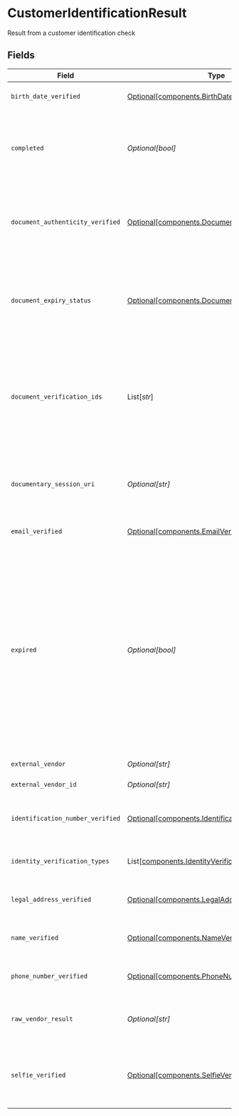 # CustomerIdentificationResult

Result from a customer identification check


## Fields

| Field                                                                                                                                                                                                                                                                                                                                                                                                                 | Type                                                                                                                                                                                                                                                                                                                                                                                                                  | Required                                                                                                                                                                                                                                                                                                                                                                                                              | Description                                                                                                                                                                                                                                                                                                                                                                                                           | Example                                                                                                                                                                                                                                                                                                                                                                                                               |
| --------------------------------------------------------------------------------------------------------------------------------------------------------------------------------------------------------------------------------------------------------------------------------------------------------------------------------------------------------------------------------------------------------------------- | --------------------------------------------------------------------------------------------------------------------------------------------------------------------------------------------------------------------------------------------------------------------------------------------------------------------------------------------------------------------------------------------------------------------- | --------------------------------------------------------------------------------------------------------------------------------------------------------------------------------------------------------------------------------------------------------------------------------------------------------------------------------------------------------------------------------------------------------------------- | --------------------------------------------------------------------------------------------------------------------------------------------------------------------------------------------------------------------------------------------------------------------------------------------------------------------------------------------------------------------------------------------------------------------- | --------------------------------------------------------------------------------------------------------------------------------------------------------------------------------------------------------------------------------------------------------------------------------------------------------------------------------------------------------------------------------------------------------------------- |
| `birth_date_verified`                                                                                                                                                                                                                                                                                                                                                                                                 | [Optional[components.BirthDateVerified]](../../models/components/birthdateverified.md)                                                                                                                                                                                                                                                                                                                                | :heavy_minus_sign:                                                                                                                                                                                                                                                                                                                                                                                                    | Whether or not the customer birth date was verified                                                                                                                                                                                                                                                                                                                                                                   | UNVERIFIED                                                                                                                                                                                                                                                                                                                                                                                                            |
| `completed`                                                                                                                                                                                                                                                                                                                                                                                                           | *Optional[bool]*                                                                                                                                                                                                                                                                                                                                                                                                      | :heavy_minus_sign:                                                                                                                                                                                                                                                                                                                                                                                                    | Whether or not the result is completed Must be true to be linked to an Investigation or used to Create/Update an LegalNaturalPerson                                                                                                                                                                                                                                                                                   | true                                                                                                                                                                                                                                                                                                                                                                                                                  |
| `document_authenticity_verified`                                                                                                                                                                                                                                                                                                                                                                                      | [Optional[components.DocumentAuthenticityVerified]](../../models/components/documentauthenticityverified.md)                                                                                                                                                                                                                                                                                                          | :heavy_minus_sign:                                                                                                                                                                                                                                                                                                                                                                                                    | Whether or not the document authenticity is verified or not Will be NOT_IN_SCOPE if the check being done is not documentary                                                                                                                                                                                                                                                                                           | INCONCLUSIVE                                                                                                                                                                                                                                                                                                                                                                                                          |
| `document_expiry_status`                                                                                                                                                                                                                                                                                                                                                                                              | [Optional[components.DocumentExpiryStatus]](../../models/components/documentexpirystatus.md)                                                                                                                                                                                                                                                                                                                          | :heavy_minus_sign:                                                                                                                                                                                                                                                                                                                                                                                                    | Whether or not the document expiry was verified This is only in scope for document verification checks If document is expired this will be set to EXPIRED                                                                                                                                                                                                                                                             | UNEXPIRED                                                                                                                                                                                                                                                                                                                                                                                                             |
| `document_verification_ids`                                                                                                                                                                                                                                                                                                                                                                                           | List[*str*]                                                                                                                                                                                                                                                                                                                                                                                                           | :heavy_minus_sign:                                                                                                                                                                                                                                                                                                                                                                                                    | One or more ULIDs from the documents api of the image(s) of the document that relates to the identification check for a DOCUMENTARY check, these will be the images provided in the session                                                                                                                                                                                                                           | 0f01ae1f-d24c-4171-8f3f-c0b820bf3044                                                                                                                                                                                                                                                                                                                                                                                  |
| `documentary_session_uri`                                                                                                                                                                                                                                                                                                                                                                                             | *Optional[str]*                                                                                                                                                                                                                                                                                                                                                                                                       | :heavy_minus_sign:                                                                                                                                                                                                                                                                                                                                                                                                    | The URI to complete documentary session Will be populated if the CheckType is DOCUMENTARY                                                                                                                                                                                                                                                                                                                             | https://example.com/                                                                                                                                                                                                                                                                                                                                                                                                  |
| `email_verified`                                                                                                                                                                                                                                                                                                                                                                                                      | [Optional[components.EmailVerified]](../../models/components/emailverified.md)                                                                                                                                                                                                                                                                                                                                        | :heavy_minus_sign:                                                                                                                                                                                                                                                                                                                                                                                                    | Whether or not the customer email was verified                                                                                                                                                                                                                                                                                                                                                                        | NOT_IN_SCOPE                                                                                                                                                                                                                                                                                                                                                                                                          |
| `expired`                                                                                                                                                                                                                                                                                                                                                                                                             | *Optional[bool]*                                                                                                                                                                                                                                                                                                                                                                                                      | :heavy_minus_sign:                                                                                                                                                                                                                                                                                                                                                                                                    | Whether or not the result is expired An expired result will cause all `VerificationState`'s to be `UNVERIFIED`, the `ExpirationState` will be `EXPIRED` Will always be `false` for synchronous checks such as `DATABASE` Will be `true` when an asynchronous check such as `DOCUMENTARY` hasn't been completed within the timeframe If `true` the `completed` field will be `false` since a check was never completed | false                                                                                                                                                                                                                                                                                                                                                                                                                 |
| `external_vendor`                                                                                                                                                                                                                                                                                                                                                                                                     | *Optional[str]*                                                                                                                                                                                                                                                                                                                                                                                                       | :heavy_minus_sign:                                                                                                                                                                                                                                                                                                                                                                                                    | The name of the external vendor                                                                                                                                                                                                                                                                                                                                                                                       | EQUIFAX                                                                                                                                                                                                                                                                                                                                                                                                               |
| `external_vendor_id`                                                                                                                                                                                                                                                                                                                                                                                                  | *Optional[str]*                                                                                                                                                                                                                                                                                                                                                                                                       | :heavy_minus_sign:                                                                                                                                                                                                                                                                                                                                                                                                    | The id relating to the external vendor                                                                                                                                                                                                                                                                                                                                                                                | 0f01ae1fd24c41718f3fc0b820bf3044                                                                                                                                                                                                                                                                                                                                                                                      |
| `identification_number_verified`                                                                                                                                                                                                                                                                                                                                                                                      | [Optional[components.IdentificationNumberVerified]](../../models/components/identificationnumberverified.md)                                                                                                                                                                                                                                                                                                          | :heavy_minus_sign:                                                                                                                                                                                                                                                                                                                                                                                                    | Whether or not the customer identification number was verified                                                                                                                                                                                                                                                                                                                                                        | VERIFIED                                                                                                                                                                                                                                                                                                                                                                                                              |
| `identity_verification_types`                                                                                                                                                                                                                                                                                                                                                                                         | List[[components.IdentityVerificationTypes](../../models/components/identityverificationtypes.md)]                                                                                                                                                                                                                                                                                                                    | :heavy_minus_sign:                                                                                                                                                                                                                                                                                                                                                                                                    | Describes the type(s) of Identity Verification that was performed                                                                                                                                                                                                                                                                                                                                                     | DATABASE                                                                                                                                                                                                                                                                                                                                                                                                              |
| `legal_address_verified`                                                                                                                                                                                                                                                                                                                                                                                              | [Optional[components.LegalAddressVerified]](../../models/components/legaladdressverified.md)                                                                                                                                                                                                                                                                                                                          | :heavy_minus_sign:                                                                                                                                                                                                                                                                                                                                                                                                    | Whether or not the customer legal address was verified                                                                                                                                                                                                                                                                                                                                                                | VERIFIED                                                                                                                                                                                                                                                                                                                                                                                                              |
| `name_verified`                                                                                                                                                                                                                                                                                                                                                                                                       | [Optional[components.NameVerified]](../../models/components/nameverified.md)                                                                                                                                                                                                                                                                                                                                          | :heavy_minus_sign:                                                                                                                                                                                                                                                                                                                                                                                                    | Presents verified results e.g. if name or birth date have been verified                                                                                                                                                                                                                                                                                                                                               | VERIFIED                                                                                                                                                                                                                                                                                                                                                                                                              |
| `phone_number_verified`                                                                                                                                                                                                                                                                                                                                                                                               | [Optional[components.PhoneNumberVerified]](../../models/components/phonenumberverified.md)                                                                                                                                                                                                                                                                                                                            | :heavy_minus_sign:                                                                                                                                                                                                                                                                                                                                                                                                    | Whether or not the customer phone number was verified                                                                                                                                                                                                                                                                                                                                                                 | VERIFIED                                                                                                                                                                                                                                                                                                                                                                                                              |
| `raw_vendor_result`                                                                                                                                                                                                                                                                                                                                                                                                   | *Optional[str]*                                                                                                                                                                                                                                                                                                                                                                                                       | :heavy_minus_sign:                                                                                                                                                                                                                                                                                                                                                                                                    | Raw vendor result will return full json response from vendor if view is set to FULL                                                                                                                                                                                                                                                                                                                                   | {<br/>"field": "value"<br/>}                                                                                                                                                                                                                                                                                                                                                                                          |
| `selfie_verified`                                                                                                                                                                                                                                                                                                                                                                                                     | [Optional[components.SelfieVerified]](../../models/components/selfieverified.md)                                                                                                                                                                                                                                                                                                                                      | :heavy_minus_sign:                                                                                                                                                                                                                                                                                                                                                                                                    | Whether or not the customer photo identification was verified Will be NOT_IN_SCOPE if the check being done is not selfie                                                                                                                                                                                                                                                                                              | VERIFIED                                                                                                                                                                                                                                                                                                                                                                                                              |